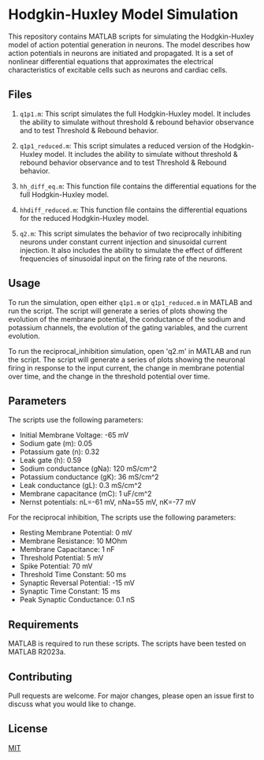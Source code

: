 # Hodgkin-Huxley Model Simulation

This repository contains MATLAB scripts for simulating the Hodgkin-Huxley model of action potential generation in neurons. The model describes how action potentials in neurons are initiated and propagated. It is a set of nonlinear differential equations that approximates the electrical characteristics of excitable cells such as neurons and cardiac cells.

## Files

1. `q1p1.m`: This script simulates the full Hodgkin-Huxley model. It includes the ability to simulate without threshold & rebound behavior observance and to test Threshold & Rebound behavior.

2. `q1p1_reduced.m`: This script simulates a reduced version of the Hodgkin-Huxley model. It includes the ability to simulate without threshold & rebound behavior observance and to test Threshold & Rebound behavior.

3. `hh_diff_eq.m`: This function file contains the differential equations for the full Hodgkin-Huxley model.

4. `hhdiff_reduced.m`: This function file contains the differential equations for the reduced Hodgkin-Huxley model.

5. `q2.m`: This script simulates the behavior of two reciprocally inhibiting neurons under constant current injection and sinusoidal current injection. It also includes the ability to simulate the effect of different frequencies of sinusoidal input on the firing rate of the neurons.

## Usage

To run the simulation, open either `q1p1.m` or `q1p1_reduced.m` in MATLAB and run the script. The script will generate a series of plots showing the evolution of the membrane potential, the conductance of the sodium and potassium channels, the evolution of the gating variables, and the current evolution.

To run the reciprocal_inhibition simulation, open 'q2.m' in MATLAB and run the script. The script will generate a series of plots showing the neuronal firing in response to the input current, the change in membrane potential over time, and the change in the threshold potential over time.

## Parameters

The scripts use the following parameters:

- Initial Membrane Voltage: -65 mV
- Sodium gate (m): 0.05
- Potassium gate (n): 0.32
- Leak gate (h): 0.59
- Sodium conductance (gNa): 120 mS/cm^2
- Potassium conductance (gK): 36 mS/cm^2
- Leak conductance (gL): 0.3 mS/cm^2
- Membrane capacitance (mC): 1 uF/cm^2
- Nernst potentials: nL=-61 mV, nNa=55 mV, nK=-77 mV

For the reciprocal inhibition, The scripts use the following parameters:

- Resting Membrane Potential: 0 mV
- Membrane Resistance: 10 MOhm
- Membrane Capacitance: 1 nF
- Threshold Potential: 5 mV
- Spike Potential: 70 mV
- Threshold Time Constant: 50 ms
- Synaptic Reversal Potential: -15 mV
- Synaptic Time Constant: 15 ms
- Peak Synaptic Conductance: 0.1 nS

## Requirements

MATLAB is required to run these scripts. The scripts have been tested on MATLAB R2023a.

## Contributing

Pull requests are welcome. For major changes, please open an issue first to discuss what you would like to change.

## License

[MIT](https://choosealicense.com/licenses/mit/)

